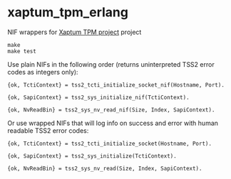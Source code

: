 # xaptum_tpm_erlang
NIF wrappers for [Xaptum TPM project](https://github.com/xaptum/xaptum-tpm) project

```
make 
make test
```

Use plain NIFs in the following order (returns uninterpreted TSS2 error codes as integers only): 

```
{ok, TctiContext} = tss2_tcti_initialize_socket_nif(Hostname, Port).

{ok, SapiContext} = tss2_sys_initialize_nif(TctiContext).

{ok, NvReadBin} = tss2_sys_nv_read_nif(Size, Index, SapiContext).

```


Or use wrapped NIFs that will log info on success and error with human readable TSS2 error codes:

```
{ok, TctiContext} = tss2_tcti_initialize_socket(Hostname, Port).

{ok, SapiContext} = tss2_sys_initialize(TctiContext).

{ok, NvReadBin} = tss2_sys_nv_read(Size, Index, SapiContext).

```

